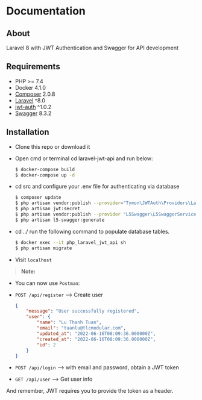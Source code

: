 # Documentation
## About

Laravel 8 with JWT Authentication and Swagger for API development

## Requirements
* PHP >= 7.4
* Docker 4.1.0
* [Composer](https://github.com/composer/composer) 2.0.8
* [Laravel](https://github.com/laravel/framework) ^8.0
* [jwt-auth](https://github.com/tymondesigns/jwt-auth) ^1.0.2
* [Swagger](https://github.com/DarkaOnLine/L5-Swagger) 8.3.2
## Installation

- Clone this repo or download it
- Open cmd or terminal cd laravel-jwt-api and run below:

    ```bash
    $ docker-compose build
    $ docker-compose up -d
    ```
- cd src and configure your .env file for authenticating via database

    ```bash
    $ composer update
    $ php artisan vendor:publish --provider="Tymon\JWTAuth\Providers\LaravelServiceProvider"
    $ php artisan jwt:secret
    $ php artisan vendor:publish --provider "L5Swagger\L5SwaggerServiceProvider"
    $ php artisan l5-swagger:generate
    ```
- cd ../ run the following command to populate database tables.

	```bash
    $ docker exec --it php_laravel_jwt_api sh
    $ php artisan migrate
	```

- Visit `localhost`

> **Note:**
- You can now use ```Postman```:

- ```POST /api/register``` –> Create user 

    ```json
    {
    	"message": "User successfully registered",
        "user": {
            "name": "Lu Thanh Tuan",
            "email": "tuanlu@tlcmodular.com",
            "updated_at": "2022-06-16T08:09:36.000000Z",
            "created_at": "2022-06-16T08:09:36.000000Z",
            "id": 2
        }
    }

    ```
     
     
- ```POST /api/login``` –> with email and password, obtain a JWT token

      

- ```GET /api/user``` –> Get user info



And remember, JWT requires you to provide the token as a header.
